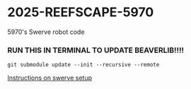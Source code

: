 # 2025-REEFSCAPE-5970
 5970's Swerve robot code

### RUN THIS IN TERMINAL TO UPDATE BEAVERLIB!!!!
`git submodule update --init --recursive --remote`

[Instructions on swerve setup](/Swerve.md)
